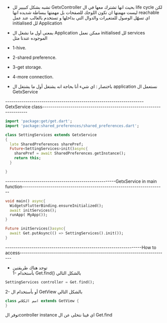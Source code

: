 - تشبه بشكل كبييير لل GetxController بحيث انها تشترك معها في ال life cycle لكن ليست مهمتها ان تكون اللوجك للصفحات بل مهمتها ببساطة شديده انها reachable اي تسهّل الوصول للمتغيرات والدوال التي بداخلها و تستخدم بالغالب عند عمل initialised لل Application 

- بمعنى أول ما نشغل ال Application ممكن نعمل initialised لل services الموجوده عندنا مثل
- 1-hive.
- 2-shared preference.
- 3-get storage.
- 4-more connection.


- باختصار : اي شيء أنا بحاجة انه يشتغل أول ما يشتغل ال application نستعمل ال GetxService 


---------------------------------------------------------------------GetxService class----------------------------------------------------------------------
```dart
import 'package:get/get.dart';
import 'package:shared_preferences/shared_preferences.dart';

class SettingServices extends GetxService
{
  late SharedPreferences sharePref;
  Future<SettingServices>init()async{
    sharePref = await SharedPreferences.getInstance();
    return this;
  }

}
```
-------------------------------------------------------GetxService in main function-----------------------------------------------------------------------
```dart
void main() async{
  WidgetsFlutterBinding.ensureInitialized();
  await initServices();
  runApp( MyApp());
}

Future initServices()async{
  await Get.putAsync(() => SettingServices().init());
}
```
--------------------------------------------------------------------How to access--------------------------------------------------------------------------
- توجد هناك طريقتين  
1- بأستخدام Get.find() بالشكل التالي
```dart
SettingServices controller = Get.find();
```
2- أو بأستخدام ال GetView بالشكل التالي
```dart
class اسم الكلاس extends GetView {
}
```
توفر الcontroller instance اي فينا نتخلى عن ال Get.find

